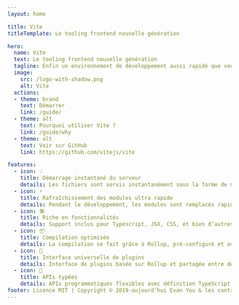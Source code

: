 ```yaml
---
layout: home

title: Vite
titleTemplate: Le tooling frontend nouvelle génération

hero:
  name: Vite
  text: Le tooling frontend nouvelle génération
  tagline: Enfin un environnement de développement aussi rapide que vous.
  image:
    src: /logo-with-shadow.png
    alt: Vite
  actions:
  - theme: brand
    text: Démarrer
    link: /guide/
  - theme: alt
    text: Pourquoi utiliser Vite ?
    link: /guide/why
  - theme: alt
    text: Voir sur GitHub
    link: https://github.com/vitejs/vite

features:
  - icon: 💡
    title: Démarrage instantané du serveur
    details: Les fichiers sont servis instantanément sous la forme de modules ESM ! Il n’y a pas besoin de compiler.
  - icon: ⚡️
    title: Rafraîchissement des modules ultra rapide
    details: Pendant le développement, les modules sont remplacés rapidement peu importe la taille de l’app.
  - icon: 🛠️
    title: Riche en fonctionnalités
    details: Support inclus pour Typescript, JSX, CSS, et bien d’autres.
  - icon: 📦
    title: Compilation optimisée
    details: La compilation se fait grâce à Rollup, pré-configuré et avec le support du multi-page et du mode librairie.
  - icon: 🔩
    title: Interface universelle de plugins
    details: Interface de plugins basée sur Rollup et partagée entre développement et compilation.
  - icon: 🔑
    title: APIs typées
    details: APIs programmatiques flexibles avec définition TypeScript de tous les types.
footer: Licence MIT | Copyright © 2019-aujourd’hui Evan You & les contributeurs à Vite
---
```

